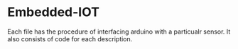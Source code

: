 # Embedded-IOT
Each file has the procedure of interfacing arduino with a particualr sensor. It also consists of code for each description.
